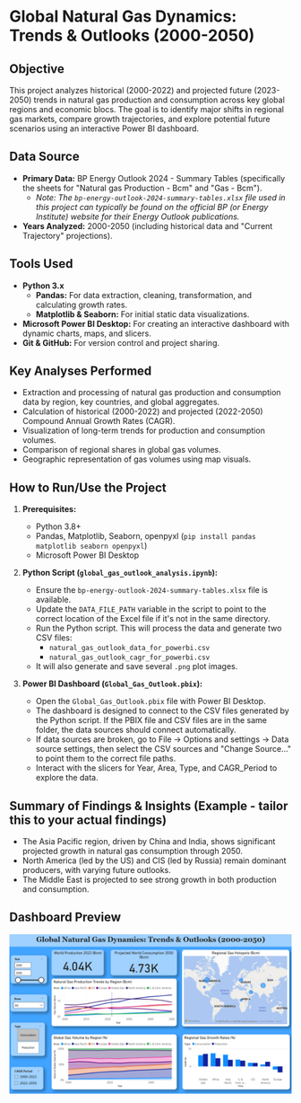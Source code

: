 # Global Natural Gas Dynamics: Trends & Outlooks (2000-2050)

## Objective
This project analyzes historical (2000-2022) and projected future (2023-2050) trends in natural gas production and consumption across key global regions and economic blocs. The goal is to identify major shifts in regional gas markets, compare growth trajectories, and explore potential future scenarios using an interactive Power BI dashboard.

## Data Source
*   **Primary Data:** BP Energy Outlook 2024 - Summary Tables (specifically the sheets for "Natural gas Production - Bcm" and "Gas - Bcm").
    *   *Note: The `bp-energy-outlook-2024-summary-tables.xlsx` file used in this project can typically be found on the official BP (or Energy Institute) website for their Energy Outlook publications.*
*   **Years Analyzed:** 2000-2050 (including historical data and "Current Trajectory" projections).

## Tools Used
*   **Python 3.x**
    *   **Pandas:** For data extraction, cleaning, transformation, and calculating growth rates.
    *   **Matplotlib & Seaborn:** For initial static data visualizations.
*   **Microsoft Power BI Desktop:** For creating an interactive dashboard with dynamic charts, maps, and slicers.
*   **Git & GitHub:** For version control and project sharing.

## Key Analyses Performed
*   Extraction and processing of natural gas production and consumption data by region, key countries, and global aggregates.
*   Calculation of historical (2000-2022) and projected (2022-2050) Compound Annual Growth Rates (CAGR).
*   Visualization of long-term trends for production and consumption volumes.
*   Comparison of regional shares in global gas volumes.
*   Geographic representation of gas volumes using map visuals.

## How to Run/Use the Project

1.  **Prerequisites:**
    *   Python 3.8+
    *   Pandas, Matplotlib, Seaborn, openpyxl (`pip install pandas matplotlib seaborn openpyxl`)
    *   Microsoft Power BI Desktop

2.  **Python Script (`global_gas_outlook_analysis.ipynb`):**
    *   Ensure the `bp-energy-outlook-2024-summary-tables.xlsx` file is available.
    *   Update the `DATA_FILE_PATH` variable in the script to point to the correct location of the Excel file if it's not in the same directory.
    *   Run the Python script. This will process the data and generate two CSV files:
        *   `natural_gas_outlook_data_for_powerbi.csv`
        *   `natural_gas_outlook_cagr_for_powerbi.csv`
    *   It will also generate and save several `.png` plot images.

3.  **Power BI Dashboard (`Global_Gas_Outlook.pbix`):**
    *   Open the `Global_Gas_Outlook.pbix` file with Power BI Desktop.
    *   The dashboard is designed to connect to the CSV files generated by the Python script. If the PBIX file and CSV files are in the same folder, the data sources should connect automatically.
    *   If data sources are broken, go to File -> Options and settings -> Data source settings, then select the CSV sources and "Change Source..." to point them to the correct file paths.
    *   Interact with the slicers for Year, Area, Type, and CAGR_Period to explore the data.

## Summary of Findings & Insights (Example - tailor this to your actual findings)
*   The Asia Pacific region, driven by China and India, shows significant projected growth in natural gas consumption through 2050.
*   North America (led by the US) and CIS (led by Russia) remain dominant producers, with varying future outlooks.
*   The Middle East is projected to see strong growth in both production and consumption.

  

## Dashboard Preview
![Dashboard Overview](dashboard-overview.png)


